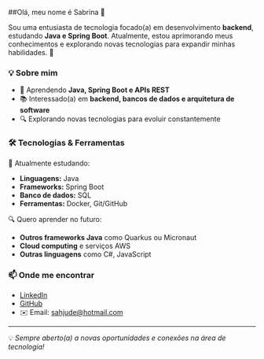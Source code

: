##Olá, meu nome é Sabrina 👋

Sou uma entusiasta de tecnologia focado(a) em desenvolvimento **backend**, estudando **Java e Spring Boot**. Atualmente, estou aprimorando meus conhecimentos e explorando novas tecnologias para expandir minhas habilidades. 🚀

### 💡 Sobre mim
- 🎯 Aprendendo **Java, Spring Boot e APIs REST**
- 📚 Interessado(a) em **backend, bancos de dados e arquitetura de software**
- 🔍 Explorando novas tecnologias para evoluir constantemente

### 🛠️ Tecnologias & Ferramentas

📌 Atualmente estudando:
- **Linguagens:** Java
- **Frameworks:** Spring Boot
- **Banco de dados:** SQL
- **Ferramentas:** Docker, Git/GitHub

🔍 Quero aprender no futuro:
- **Outros frameworks Java** como Quarkus ou Micronaut
- **Cloud computing** e serviços AWS
- **Outras linguagens** como C#, JavaScript


### 📫 Onde me encontrar
- [LinkedIn]([https://linkedin.com/in/sabrina-adão)
- [GitHub](https://github.com/sabriad)
- ✉️ Email: sahjude@hotmail.com

---
💡 _Sempre aberto(a) a novas oportunidades e conexões na área de tecnologia!_
